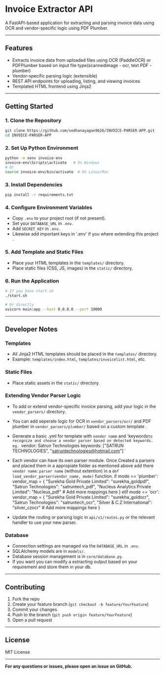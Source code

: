 # Invoice Extractor API

A FastAPI-based application for extracting and parsing invoice data using OCR and vendor-specific logic using PDF Plumber.

---

## Features

- Extracts invoice data from uploaded files using OCR (PaddleOCR) or PDFPlumber based on input file type(scannedimage - ocr, text PDF - plumber)
- Vendor-specific parsing logic (extensible)
- REST API endpoints for uploading, listing, and viewing invoices
- Templated HTML frontend using Jinja2

---

## Getting Started

### 1. **Clone the Repository**
```sh
git clone https://github.com/vedhanayagan9626/INVOICE-PARSER-APP.git
cd INVOICE-PARSER-APP
```

### 2. **Set Up Python Environment**
```sh
python -m venv invoice-env
invoice-env\Scripts\activate   # On Windows
# Or
source invoice-env/bin/activate  # On Linux/Mac
```

### 3. **Install Dependencies**
```sh
pip install -r requirements.txt
```

### 4. **Configure Environment Variables**
- Copy `.env` to your project root (if not present).
- Set your `DATABASE_URL` in `.env`.
- Add `SECRET_KEY` in `.env`.
- Likewise add important keys in '.env' if you where extending this project .
  
### 5. **Add Template and Static Files**
- Place your HTML templates in the `templates/` directory.
- Place static files (CSS, JS, images) in the `static/` directory.

### 6. **Run the Application**
```sh
# If you have start.sh
./start.sh

# Or directly
uvicorn main:app --host 0.0.0.0 --port 10000
```

---

## Developer Notes

### **Templates**
- All Jinja2 HTML templates should be placed in the `templates/` directory.
- Example: `templates/index.html`, `templates/invoicelist.html`, etc.

### **Static Files**
- Place static assets in the `static/` directory.

### **Extending Vendor Parser Logic**
- To add or extend vendor-specific invoice parsing, add your logic in the `vendor_parsers/` directory.
- You can add seperate logic for OCR in `vendor_parsers/ocr/` and PDF plumber in `vendor_parsers/plumber/` based on a custom template .
- Generate a basic .yml for template with `vendor name` and 'keywords` to recognize and choose a vendor parser based on detected keywords.
  eg.  `vendor: Satrun Technologies
        keywords: ["SATRUN TECHNOLOGIES", "satruntechnologies@hotmail.com"] `
- Each vendor can have its own parser module.
  Once Created a parsers and placed them in a appropiate folder as mentioned above add there `vendor name`: `parser name` (without extention)
  in a `def load_vendor_parser(vendor_name, mode)` function.
            if mode == 'plumber':
                vendor_map = {
                    "Surekha Gold Private Limited": "surekha_goldpdf",
                    "Satrun Technologies": "satruntech_pdf",
                    "Nucleus Analytics Private Limited": "Nucleus_pdf"
                    # Add more mappings here
                }
            elif mode == 'ocr':
                vendor_map = {
                    "Surekha Gold Private Limited": "surekha_goldocr",
                    "Satrun Technologies": "satruntech_ocr",
                    "Silver & C.Z International": "silver_czocr"
                    # Add more mappings here
                }
  
- Update the routing or parsing logic in `api/v1/routes.py` or the relevant handler to use your new parser.

### **Database**
- Connection settings are managed via the `DATABASE_URL` in `.env`.
- SQLAlchemy models are in `models/`.
- Database session management is in `core/database.py`.
- If you want you can modify a extracting output based on your requirement and store them in your db.
---

## Contributing

1. Fork the repo
2. Create your feature branch (`git checkout -b feature/YourFeature`)
3. Commit your changes
4. Push to the branch (`git push origin feature/YourFeature`)
5. Open a pull request

---

## License

MIT License

---

**For any questions or issues, please open an issue on GitHub.**
